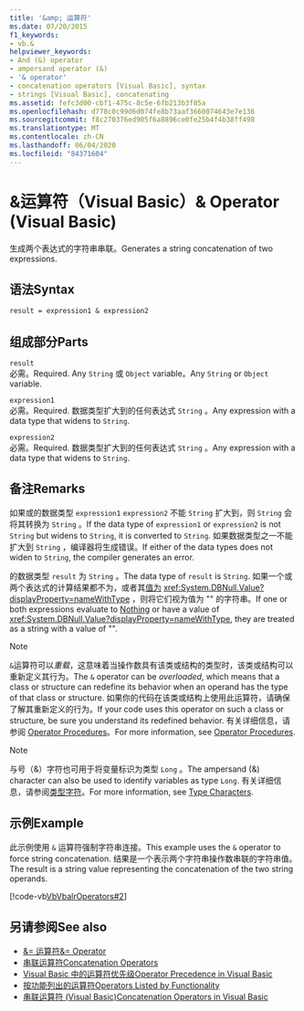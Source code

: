 ```yaml
---
title: '&amp; 运算符'
ms.date: 07/20/2015
f1_keywords:
- vb.&
helpviewer_keywords:
- And (&) operator
- ampersand operator (&)
- '& operator'
- concatenation operators [Visual Basic], syntax
- strings [Visual Basic], concatenating
ms.assetid: fefc3d00-cbf1-475c-8c5e-6fb213b3f85a
ms.openlocfilehash: d778c0c99d6d074fe8b73aaf3660074643e7e136
ms.sourcegitcommit: f8c270376ed905f6a8896ce0fe25b4f4b38ff498
ms.translationtype: MT
ms.contentlocale: zh-CN
ms.lasthandoff: 06/04/2020
ms.locfileid: "84371604"
---
```

# <a name="amp-operator-visual-basic"></a><span data-ttu-id="4e2da-102">&amp;运算符（Visual Basic）</span><span class="sxs-lookup"><span data-stu-id="4e2da-102">&amp; Operator (Visual Basic)</span></span>
<span data-ttu-id="4e2da-103">生成两个表达式的字符串串联。</span><span class="sxs-lookup"><span data-stu-id="4e2da-103">Generates a string concatenation of two expressions.</span></span>  
  
## <a name="syntax"></a><span data-ttu-id="4e2da-104">语法</span><span class="sxs-lookup"><span data-stu-id="4e2da-104">Syntax</span></span>  
  
```vb  
result = expression1 & expression2  
```  
  
## <a name="parts"></a><span data-ttu-id="4e2da-105">组成部分</span><span class="sxs-lookup"><span data-stu-id="4e2da-105">Parts</span></span>  
 `result`  
 <span data-ttu-id="4e2da-106">必需。</span><span class="sxs-lookup"><span data-stu-id="4e2da-106">Required.</span></span> <span data-ttu-id="4e2da-107">Any `String` 或 `Object` variable。</span><span class="sxs-lookup"><span data-stu-id="4e2da-107">Any `String` or `Object` variable.</span></span>  
  
 `expression1`  
 <span data-ttu-id="4e2da-108">必需。</span><span class="sxs-lookup"><span data-stu-id="4e2da-108">Required.</span></span> <span data-ttu-id="4e2da-109">数据类型扩大到的任何表达式 `String` 。</span><span class="sxs-lookup"><span data-stu-id="4e2da-109">Any expression with a data type that widens to `String`.</span></span>  
  
 `expression2`  
 <span data-ttu-id="4e2da-110">必需。</span><span class="sxs-lookup"><span data-stu-id="4e2da-110">Required.</span></span> <span data-ttu-id="4e2da-111">数据类型扩大到的任何表达式 `String` 。</span><span class="sxs-lookup"><span data-stu-id="4e2da-111">Any expression with a data type that widens to `String`.</span></span>  
  
## <a name="remarks"></a><span data-ttu-id="4e2da-112">备注</span><span class="sxs-lookup"><span data-stu-id="4e2da-112">Remarks</span></span>  
 <span data-ttu-id="4e2da-113">如果或的数据类型 `expression1` `expression2` 不能 `String` 扩大到，则 `String` 会将其转换为 `String` 。</span><span class="sxs-lookup"><span data-stu-id="4e2da-113">If the data type of `expression1` or `expression2` is not `String` but widens to `String`, it is converted to `String`.</span></span> <span data-ttu-id="4e2da-114">如果数据类型之一不能扩大到 `String` ，编译器将生成错误。</span><span class="sxs-lookup"><span data-stu-id="4e2da-114">If either of the data types does not widen to `String`, the compiler generates an error.</span></span>  
  
 <span data-ttu-id="4e2da-115">的数据类型 `result` 为 `String` 。</span><span class="sxs-lookup"><span data-stu-id="4e2da-115">The data type of `result` is `String`.</span></span> <span data-ttu-id="4e2da-116">如果一个或两个表达式的计算结果都不为，或者其[值为](../nothing.md) <xref:System.DBNull.Value?displayProperty=nameWithType> ，则将它们视为值为 "" 的字符串。</span><span class="sxs-lookup"><span data-stu-id="4e2da-116">If one or both expressions evaluate to [Nothing](../nothing.md) or have a value of <xref:System.DBNull.Value?displayProperty=nameWithType>, they are treated as a string with a value of "".</span></span>  
  
> [!NOTE]
> <span data-ttu-id="4e2da-117">`&`运算符可以*重载*，这意味着当操作数具有该类或结构的类型时，该类或结构可以重新定义其行为。</span><span class="sxs-lookup"><span data-stu-id="4e2da-117">The `&` operator can be *overloaded*, which means that a class or structure can redefine its behavior when an operand has the type of that class or structure.</span></span> <span data-ttu-id="4e2da-118">如果你的代码在该类或结构上使用此运算符，请确保了解其重新定义的行为。</span><span class="sxs-lookup"><span data-stu-id="4e2da-118">If your code uses this operator on such a class or structure, be sure you understand its redefined behavior.</span></span> <span data-ttu-id="4e2da-119">有关详细信息，请参阅 [Operator Procedures](../../programming-guide/language-features/procedures/operator-procedures.md)。</span><span class="sxs-lookup"><span data-stu-id="4e2da-119">For more information, see [Operator Procedures](../../programming-guide/language-features/procedures/operator-procedures.md).</span></span>  
  
> [!NOTE]
> <span data-ttu-id="4e2da-120">与号（&）字符也可用于将变量标识为类型 `Long` 。</span><span class="sxs-lookup"><span data-stu-id="4e2da-120">The ampersand (&) character can also be used to identify variables as type `Long`.</span></span> <span data-ttu-id="4e2da-121">有关详细信息，请参阅[类型字符](../../programming-guide/language-features/data-types/type-characters.md)。</span><span class="sxs-lookup"><span data-stu-id="4e2da-121">For more information, see [Type Characters](../../programming-guide/language-features/data-types/type-characters.md).</span></span>  
  
## <a name="example"></a><span data-ttu-id="4e2da-122">示例</span><span class="sxs-lookup"><span data-stu-id="4e2da-122">Example</span></span>  
 <span data-ttu-id="4e2da-123">此示例使用 `&` 运算符强制字符串连接。</span><span class="sxs-lookup"><span data-stu-id="4e2da-123">This example uses the `&` operator to force string concatenation.</span></span> <span data-ttu-id="4e2da-124">结果是一个表示两个字符串操作数串联的字符串值。</span><span class="sxs-lookup"><span data-stu-id="4e2da-124">The result is a string value representing the concatenation of the two string operands.</span></span>  
  
 [!code-vb[VbVbalrOperators#2](~/samples/snippets/visualbasic/VS_Snippets_VBCSharp/VbVbalrOperators/VB/Class1.vb#2)]  
  
## <a name="see-also"></a><span data-ttu-id="4e2da-125">另请参阅</span><span class="sxs-lookup"><span data-stu-id="4e2da-125">See also</span></span>

- [<span data-ttu-id="4e2da-126">&= 运算符</span><span class="sxs-lookup"><span data-stu-id="4e2da-126">&= Operator</span></span>](and-assignment-operator.md)
- [<span data-ttu-id="4e2da-127">串联运算符</span><span class="sxs-lookup"><span data-stu-id="4e2da-127">Concatenation Operators</span></span>](concatenation-operators.md)
- [<span data-ttu-id="4e2da-128">Visual Basic 中的运算符优先级</span><span class="sxs-lookup"><span data-stu-id="4e2da-128">Operator Precedence in Visual Basic</span></span>](operator-precedence.md)
- [<span data-ttu-id="4e2da-129">按功能列出的运算符</span><span class="sxs-lookup"><span data-stu-id="4e2da-129">Operators Listed by Functionality</span></span>](operators-listed-by-functionality.md)
- [<span data-ttu-id="4e2da-130">串联运算符 (Visual Basic)</span><span class="sxs-lookup"><span data-stu-id="4e2da-130">Concatenation Operators in Visual Basic</span></span>](../../programming-guide/language-features/operators-and-expressions/concatenation-operators.md)
